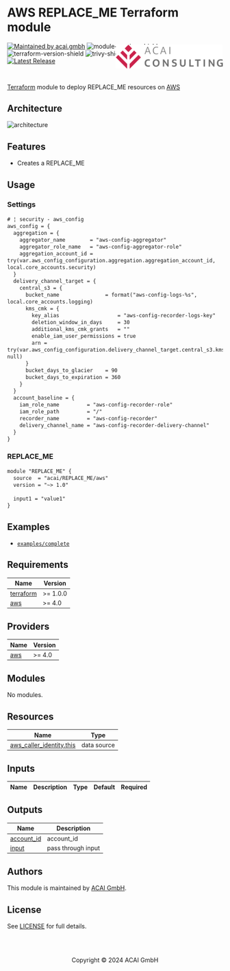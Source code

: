 # AWS REPLACE_ME Terraform module

<!-- SHIELDS -->
[![Maintained by acai.gmbh][acai-shield]][acai-url] 
![module-version-shield]
![terraform-version-shield]
![trivy-shield]
![checkov-shield]
[![Latest Release][release-shield]][release-url]

<!-- LOGO -->
<div style="text-align: right; margin-top: -60px;">
<a href="https://acai.gmbh">
  <img src="https://github.com/acai-consulting/acai.public/raw/main/logo/logo_github_readme.png" alt="acai logo" title="ACAI"  width="250" /></a>
</div>
</br>

<!-- DESCRIPTION -->
[Terraform][terraform-url] module to deploy REPLACE_ME resources on [AWS][aws-url]

<!-- ARCHITECTURE -->
## Architecture

![architecture][architecture]

<!-- FEATURES -->
## Features
* Creates a REPLACE_ME

<!-- USAGE -->
## Usage

### Settings

```hcl
# ¦ security - aws_config
aws_config = {
  aggregation = {
    aggregator_name        = "aws-config-aggregator"
    aggregator_role_name   = "aws-config-aggregator-role"
    aggregation_account_id = try(var.aws_config_configuration.aggregation.aggregation_account_id, local.core_accounts.security) 
  }
  delivery_channel_target = {    
    central_s3 = {
      bucket_name               = format("aws-config-logs-%s", local.core_accounts.logging)
      kms_cmk = {
        key_alias                   = "aws-config-recorder-logs-key"
        deletion_window_in_days     = 30
        additional_kms_cmk_grants   = ""
        enable_iam_user_permissions = true
        arn = try(var.aws_config_configuration.delivery_channel_target.central_s3.kms_cmk.arn, null)
      }
      bucket_days_to_glacier    = 90
      bucket_days_to_expiration = 360
    }
  }
  account_baseline = {
    iam_role_name         = "aws-config-recorder-role"
    iam_role_path         = "/"
    recorder_name         = "aws-config-recorder"
    delivery_channel_name = "aws-config-recorder-delivery-channel"
  }
}
```



### REPLACE_ME
```hcl
module "REPLACE_ME" {
  source  = "acai/REPLACE_ME/aws"
  version = "~> 1.0"

  input1 = "value1"
}
```

<!-- EXAMPLES -->
## Examples

* [`examples/complete`][example-complete-url]

<!-- BEGIN_TF_DOCS -->
## Requirements

| Name | Version |
|------|---------|
| <a name="requirement_terraform"></a> [terraform](#requirement\_terraform) | >= 1.0.0 |
| <a name="requirement_aws"></a> [aws](#requirement\_aws) | >= 4.0 |

## Providers

| Name | Version |
|------|---------|
| <a name="provider_aws"></a> [aws](#provider\_aws) | >= 4.0 |

## Modules

No modules.

## Resources

| Name | Type |
|------|------|
| [aws_caller_identity.this](https://registry.terraform.io/providers/hashicorp/aws/latest/docs/data-sources/caller_identity) | data source |

## Inputs

| Name | Description | Type | Default | Required |
|------|-------------|------|---------|:--------:|

## Outputs

| Name | Description |
|------|-------------|
| <a name="output_account_id"></a> [account\_id](#output\_account\_id) | account\_id |
| <a name="output_input"></a> [input](#output\_input) | pass through input |
<!-- END_TF_DOCS -->

<!-- AUTHORS -->
## Authors

This module is maintained by [ACAI GmbH][acai-url].

<!-- LICENSE -->
## License

See [LICENSE][license-url] for full details.

<!-- COPYRIGHT -->
<br />
<br />
<p align="center">Copyright &copy; 2024 ACAI GmbH</p>

<!-- MARKDOWN LINKS & IMAGES -->
[acai-shield]: https://img.shields.io/badge/maintained_by-acai.gmbh-CB224B?style=flat
[acai-url]: https://acai.gmbh
[module-version-shield]: https://img.shields.io/badge/module_version-1.0.0-CB224B?style=flat
[terraform-version-shield]: https://img.shields.io/badge/tf-%3E%3D1.3.10-blue.svg?style=flat&color=blueviolet
[trivy-shield]: https://img.shields.io/badge/trivy-passed-green
[checkov-shield]: https://img.shields.io/badge/checkov-passed-green
[release-shield]: https://img.shields.io/github/v/release/acai-consulting/terraform-aws-acf-idc?style=flat&color=success
[architecture]: ./docs/REPLACE_ME.svg
[release-url]: https://github.com/acai-consulting/REPLACE_ME/releases
[license-url]: https://github.com/acai-consulting/terraform-aws-acf-idc/tree/main/LICENSE.md
[terraform-url]: https://www.terraform.io
[aws-url]: https://aws.amazon.com
[example-complete-url]: https://github.com/acai-consulting/REPLACE_ME/tree/main/examples/complete
